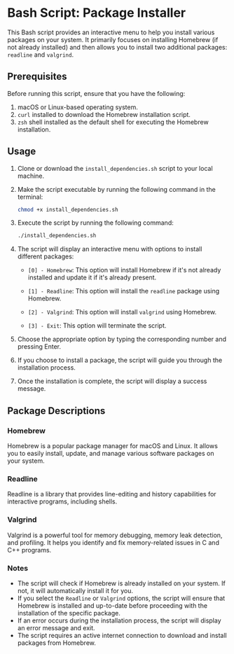 # Bash Script: Package Installer

This Bash script provides an interactive menu to help you install various packages on your system. It primarily focuses on installing Homebrew (if not already installed) and then allows you to install two additional packages: `readline` and `valgrind`.

## Prerequisites

Before running this script, ensure that you have the following:

1. macOS or Linux-based operating system.
2. `curl` installed to download the Homebrew installation script.
3. `zsh` shell installed as the default shell for executing the Homebrew installation.

## Usage

1. Clone or download the `install_dependencies.sh` script to your local machine.

2. Make the script executable by running the following command in the terminal:

   ```bash
   chmod +x install_dependencies.sh
   ```

3. Execute the script by running the following command:

    ```bash
    ./install_dependencies.sh
    ```

4. The script will display an interactive menu with options to install different packages:

    - `[0] - Homebrew`: This option will install Homebrew if it's not already installed and update it if it's already present.

    - `[1] - Readline`: This option will install the `readline` package using Homebrew.

    - `[2] - Valgrind`: This option will install `valgrind` using Homebrew.

    - `[3] - Exit`: This option will terminate the script.

5. Choose the appropriate option by typing the corresponding number and pressing Enter.

6. If you choose to install a package, the script will guide you through the installation process.

7. Once the installation is complete, the script will display a success message.

## Package Descriptions

### Homebrew

Homebrew is a popular package manager for macOS and Linux. It allows you to easily install, update, and manage various software packages on your system.

### Readline

Readline is a library that provides line-editing and history capabilities for interactive programs, including shells.

### Valgrind

Valgrind is a powerful tool for memory debugging, memory leak detection, and profiling. It helps you identify and fix memory-related issues in C and C++ programs.

### Notes

- The script will check if Homebrew is already installed on your system. If not, it will automatically install it for you.
- If you select the `Readline` or `Valgrind` options, the script will ensure that Homebrew is installed and up-to-date before proceeding with the installation of the specific package.
- If an error occurs during the installation process, the script will display an error message and exit.
- The script requires an active internet connection to download and install packages from Homebrew.
